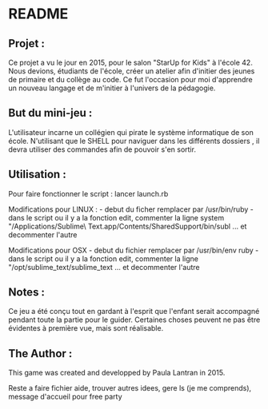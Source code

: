 # README #

## Projet : ##

Ce projet a vu le jour en 2015, pour le salon "StarUp for Kids" à l'école 42. Nous devions, étudiants de l'école, créer un atelier afin d'initier des jeunes de primaire et du collège au code.
Ce fut l'occasion pour moi d'apprendre un nouveau langage et de m'initier à l'univers de la pédagogie.

## But du mini-jeu : ##

L'utilisateur incarne un collégien qui pirate le système informatique de son école. N'utilisant que le SHELL pour naviguer dans les différents dossiers , il devra utiliser des commandes afin de pouvoir s'en sortir.

## Utilisation : ##

Pour faire fonctionner le script : lancer launch.rb 

Modifications pour LINUX : 
    - debut du ficher remplacer par /usr/bin/ruby
    - dans le script ou il y a la fonction edit, commenter la ligne system "/Applications/Sublime\\ Text.app/Contents/SharedSupport/bin/subl ...
            et decommenter l'autre

Modifications pour OSX
    - debut du fichier remplacer par /usr/bin/env ruby
    - dans le script ou il y a la fonction edit, commenter la ligne "/opt/sublime_text/sublime_text ...
            et decommenter l'autre

## Notes : ##

Ce jeu a été conçu tout en gardant à l'esprit que l'enfant serait accompagné pendant toute la partie pour le guider.
Certaines choses peuvent ne pas être évidentes à première vue, mais sont réalisable.


## The Author : ##

This game was created and developped by Paula Lantran in 2015. 





Reste a faire fichier aide, trouver autres idees, gere ls (je me comprends), message d'accueil pour free party
